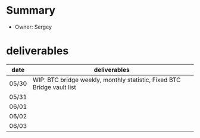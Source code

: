 # Summary
* Owner: Sergey

# deliverables
| date  | deliverables |
|--- | ---|
| 05/30  | WIP: BTC bridge weekly, monthly statistic, Fixed BTC Bridge vault list |
| 05/31  | |
| 06/01  | |
| 06/02  | |
| 06/03  | |
